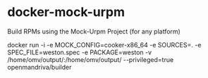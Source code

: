 # docker-mock-urpm
Build RPMs using the Mock-Urpm Project (for any platform)

docker run -i -e MOCK_CONFIG=cooker-x86_64 -e SOURCES=. -e SPEC_FILE=weston.spec -e PACKAGE=weston -v /home/omv/output/:/home/omv/output/ --privileged=true openmandriva/builder
